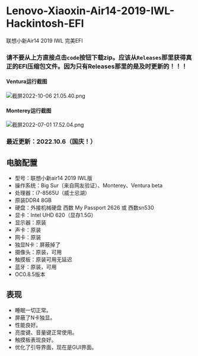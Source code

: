 # Lenovo-Xiaoxin-Air14-2019-IWL-Hackintosh-EFI
联想小新Air14 2019 IWL 完美EFI

### 请不要从上方直接点击`code`按钮下载zip。应该从`Releases`那里获得真正的EFI压缩包文件。因为只有Releases那里的是及时更新的！！！

#### Ventura运行截图
![截屏2022-10-06 21.05.40.png](https://s2.loli.net/2022/10/06/43rPSQUF5CngfXY.png)

#### Monterey运行截图
![截屏2022-07-01 17.52.04.png](https://s2.loli.net/2022/07/01/ht8BsM345TFYPy9.png)

### 最近更新：2022.10.6（国庆！）

## 电脑配置
- 型号：联想小新air14 2019 IWL版
- 操作系统：Big Sur（来自网友验证）、Monterey、Ventura beta
- 处理器：i7-8565U（威士忌湖）
- 原装DDR4 8GB
- 硬盘：外接机械硬盘 西数 My Passport 2626 或 西数sn530
- 显卡：Intel UHD 620（显存1.5G）
- 显示器：原装
- 声卡：原装
- 网卡：原装
- 独显N卡：屏蔽掉了
- 摄像头：原装，可用
- 触摸板：原装可用无延迟
- 蓝牙：原装，可用
- OC0.8.5版本

## 表现
- 睡眠一切正常。
- 屏蔽了N卡独显。
- 性能良好。
- 亮度键、音量键正常使用。
- 触摸板表现良好。
- 优化了引导界面，现在是GUI界面。
